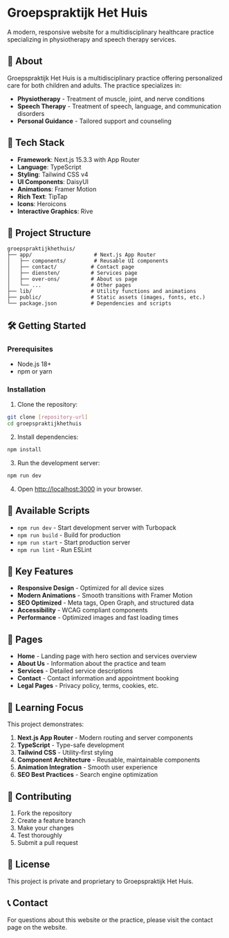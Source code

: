 # Groepspraktijk Het Huis

A modern, responsive website for a multidisciplinary healthcare practice specializing in physiotherapy and speech therapy services.

## 🏥 About

Groepspraktijk Het Huis is a multidisciplinary practice offering personalized care for both children and adults. The practice specializes in:

- **Physiotherapy** - Treatment of muscle, joint, and nerve conditions
- **Speech Therapy** - Treatment of speech, language, and communication disorders
- **Personal Guidance** - Tailored support and counseling

## 🚀 Tech Stack

- **Framework**: Next.js 15.3.3 with App Router
- **Language**: TypeScript
- **Styling**: Tailwind CSS v4
- **UI Components**: DaisyUI
- **Animations**: Framer Motion
- **Rich Text**: TipTap
- **Icons**: Heroicons
- **Interactive Graphics**: Rive

## 📁 Project Structure

```
groepspraktijkhethuis/
├── app/                    # Next.js App Router
│   ├── components/         # Reusable UI components
│   ├── contact/           # Contact page
│   ├── diensten/          # Services page
│   ├── over-ons/          # About us page
│   └── ...                # Other pages
├── lib/                   # Utility functions and animations
├── public/                # Static assets (images, fonts, etc.)
└── package.json           # Dependencies and scripts
```

## 🛠️ Getting Started

### Prerequisites

- Node.js 18+ 
- npm or yarn

### Installation

1. Clone the repository:
```bash
git clone [repository-url]
cd groepspraktijkhethuis
```

2. Install dependencies:
```bash
npm install
```

3. Run the development server:
```bash
npm run dev
```

4. Open [http://localhost:3000](http://localhost:3000) in your browser.

## 📜 Available Scripts

- `npm run dev` - Start development server with Turbopack
- `npm run build` - Build for production
- `npm run start` - Start production server
- `npm run lint` - Run ESLint

## 🎨 Key Features

- **Responsive Design** - Optimized for all device sizes
- **Modern Animations** - Smooth transitions with Framer Motion
- **SEO Optimized** - Meta tags, Open Graph, and structured data
- **Accessibility** - WCAG compliant components
- **Performance** - Optimized images and fast loading times

## 📱 Pages

- **Home** - Landing page with hero section and services overview
- **About Us** - Information about the practice and team
- **Services** - Detailed service descriptions
- **Contact** - Contact information and appointment booking
- **Legal Pages** - Privacy policy, terms, cookies, etc.

## 🎯 Learning Focus

This project demonstrates:

1. **Next.js App Router** - Modern routing and server components
2. **TypeScript** - Type-safe development
3. **Tailwind CSS** - Utility-first styling
4. **Component Architecture** - Reusable, maintainable components
5. **Animation Integration** - Smooth user experience
6. **SEO Best Practices** - Search engine optimization

## 🤝 Contributing

1. Fork the repository
2. Create a feature branch
3. Make your changes
4. Test thoroughly
5. Submit a pull request

## 📄 License

This project is private and proprietary to Groepspraktijk Het Huis.

## 📞 Contact

For questions about this website or the practice, please visit the contact page on the website.
